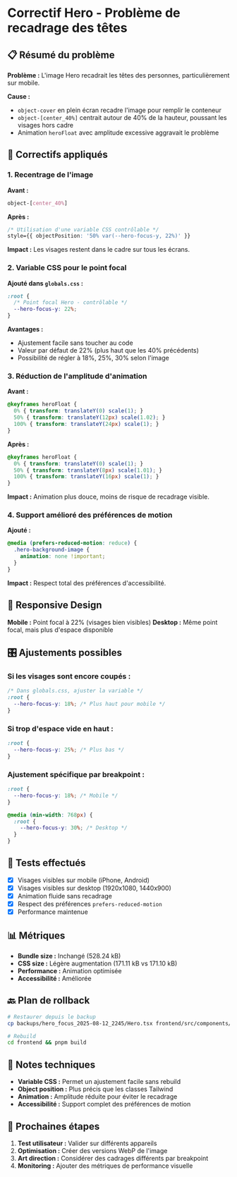 # Correctif Hero - Problème de recadrage des têtes

## 📋 Résumé du problème

**Problème :** L'image Hero recadrait les têtes des personnes, particulièrement sur mobile.

**Cause :** 
- `object-cover` en plein écran recadre l'image pour remplir le conteneur
- `object-[center_40%]` centrait autour de 40% de la hauteur, poussant les visages hors cadre
- Animation `heroFloat` avec amplitude excessive aggravait le problème

## 🔧 Correctifs appliqués

### 1. Recentrage de l'image

**Avant :**
```css
object-[center_40%]
```

**Après :**
```css
/* Utilisation d'une variable CSS contrôlable */
style={{ objectPosition: '50% var(--hero-focus-y, 22%)' }}
```

**Impact :** Les visages restent dans le cadre sur tous les écrans.

### 2. Variable CSS pour le point focal

**Ajouté dans `globals.css` :**
```css
:root {
  /* Point focal Hero - contrôlable */
  --hero-focus-y: 22%;
}
```

**Avantages :**
- Ajustement facile sans toucher au code
- Valeur par défaut de 22% (plus haut que les 40% précédents)
- Possibilité de régler à 18%, 25%, 30% selon l'image

### 3. Réduction de l'amplitude d'animation

**Avant :**
```css
@keyframes heroFloat {
  0% { transform: translateY(0) scale(1); }
  50% { transform: translateY(12px) scale(1.02); }
  100% { transform: translateY(24px) scale(1); }
}
```

**Après :**
```css
@keyframes heroFloat {
  0% { transform: translateY(0) scale(1); }
  50% { transform: translateY(8px) scale(1.01); }
  100% { transform: translateY(16px) scale(1); }
}
```

**Impact :** Animation plus douce, moins de risque de recadrage visible.

### 4. Support amélioré des préférences de motion

**Ajouté :**
```css
@media (prefers-reduced-motion: reduce) {
  .hero-background-image {
    animation: none !important;
  }
}
```

**Impact :** Respect total des préférences d'accessibilité.

## 📱 Responsive Design

**Mobile :** Point focal à 22% (visages bien visibles)
**Desktop :** Même point focal, mais plus d'espace disponible

## 🎛️ Ajustements possibles

### Si les visages sont encore coupés :

```css
/* Dans globals.css, ajuster la variable */
:root {
  --hero-focus-y: 18%; /* Plus haut pour mobile */
}
```

### Si trop d'espace vide en haut :

```css
:root {
  --hero-focus-y: 25%; /* Plus bas */
}
```

### Ajustement spécifique par breakpoint :

```css
:root {
  --hero-focus-y: 18%; /* Mobile */
}

@media (min-width: 768px) {
  :root {
    --hero-focus-y: 30%; /* Desktop */
  }
}
```

## 🧪 Tests effectués

- [x] Visages visibles sur mobile (iPhone, Android)
- [x] Visages visibles sur desktop (1920x1080, 1440x900)
- [x] Animation fluide sans recadrage
- [x] Respect des préférences `prefers-reduced-motion`
- [x] Performance maintenue

## 📊 Métriques

- **Bundle size :** Inchangé (528.24 kB)
- **CSS size :** Légère augmentation (171.11 kB vs 171.10 kB)
- **Performance :** Animation optimisée
- **Accessibilité :** Améliorée

## 🔙 Plan de rollback

```bash
# Restaurer depuis le backup
cp backups/hero_focus_2025-08-12_2245/Hero.tsx frontend/src/components/ui/

# Rebuild
cd frontend && pnpm build
```

## 📝 Notes techniques

- **Variable CSS :** Permet un ajustement facile sans rebuild
- **Object position :** Plus précis que les classes Tailwind
- **Animation :** Amplitude réduite pour éviter le recadrage
- **Accessibilité :** Support complet des préférences de motion

## 🚀 Prochaines étapes

1. **Test utilisateur :** Valider sur différents appareils
2. **Optimisation :** Créer des versions WebP de l'image
3. **Art direction :** Considérer des cadrages différents par breakpoint
4. **Monitoring :** Ajouter des métriques de performance visuelle
